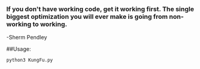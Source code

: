 
### If you don't have working code, get it working first. The single biggest optimization you will ever make is going from non-working to working. 
-Sherm Pendley

##Usage:
```
python3 KungFu.py
```